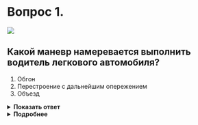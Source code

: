 # Вопрос 1.

![](https://s.drom.ru/i24227/pdd/tickets/2016/1542608990.jpg)

## Какой маневр намеревается выполнить водитель легкового автомобиля?

1. Обгон
2. Перестроение с дальнейшим опережением
3. Объезд

<details>
<summary><b>Показать ответ</b></summary>
Правильный ответ: 2
</details>
<details>
<summary><b>Подробнее</b></summary>
Водитель легкового автомобиля осуществляет «перестроение» в параллельный ряд и дальнейшее «опережение» - движение транспортного средства со скоростью большей скорости попутного транспортного средства.
(Пункт 1.2 ПДД термины «Перестроение», «Опережение»)
</details>
